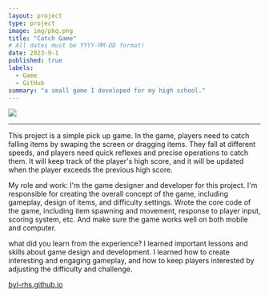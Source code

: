 ```yaml
---
layout: project
type: project
image: img/pkq.png
title: "Catch Game"
# All dates must be YYYY-MM-DD format!
date: 2023-9-1
published: true
labels:
  - Game
  - GitHub
summary: "a small game I developed for my high school."
---
```

<img src="..img/fb627b588589af4bfffdcc43d0c01b2.png"></img>

<hr>
  This project is a simple pick up game. In the game, players need to catch falling items by swaping the screen or dragging items. They fall at different speeds, and players need quick reflexes and precise operations to catch them. It will keep track of the player's high score, and it will be updated when the player exceeds the previous high score.

My role and work:
  I'm the game designer and developer for this project. I'm responsible for creating the overall concept of the game, including gameplay, design of items, and difficulty settings. Wrote the core code of the game, including item spawning and movement, response to player input, scoring system, etc. And make sure the game works well on both mobile and computer.
  
what did you learn from the experience?
  I learned important lessons and skills about game design and development. I learned how to create interesting and engaging gameplay, and how to keep players interested by adjusting the difficulty and challenge.

</hr>
<a href="https://github.com/BYL-RHS/byl-rhs.github.io"><i class="large github icon "></i>byl-rhs.github.io</a>
